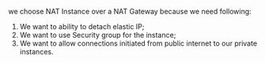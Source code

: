 we choose NAT Instance over a NAT Gateway because we need following: 
1. We want to ability to detach elastic IP;
2. We want to use Security group for the instance;
3. We want to allow connections initiated from public internet to our private instances. 

